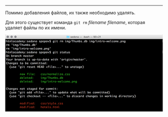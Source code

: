 #####
***

Помимо добавления файлов, их также необходимо удалять. 

Для этого существует команда `git rm` *filename* *filename*, которая удаляет файлы по их имени.

![](image\RM.png)

